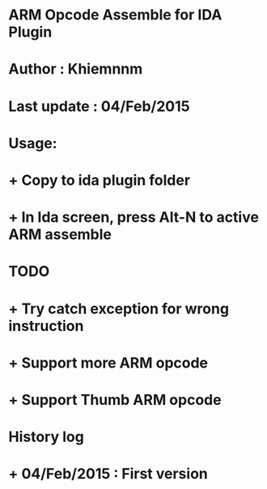 # ARM Opcode Assemble for IDA Plugin
# Author : Khiemnnm
# Last update : 04/Feb/2015
# Usage:
# 	+ Copy to ida plugin folder
#	+ In Ida screen, press Alt-N to active ARM assemble
#
# TODO
# + Try catch exception for wrong instruction
# + Support more ARM opcode
# + Support Thumb ARM opcode
#
# History log
# + 04/Feb/2015 : First version
#